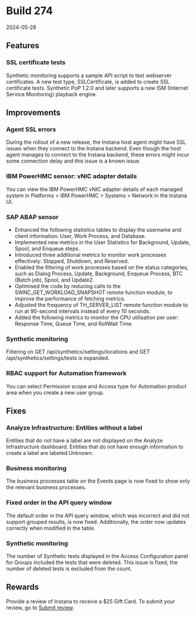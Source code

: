 # Build 274

2024-05-28

## Features

### SSL certificate tests
Synthetic monitoring supports a sample API script to test webserver certificates. A new test type, SSLCertificate, is added to create SSL certificate tests. 
Synthetic PoP 1.2.0 and later supports a new ISM (Internet Service Monitoring) playback engine.

## Improvements

### Agent SSL errors
During the rollout of a new release, the Instana host agent might have SSL issues when they connect to the Instana backend. Even though the host agent manages to connect to the Instana backend, these errors might incur some connection delay and this issue is a known issue.

### IBM PowerHMC sensor: vNIC adapter details
You can view the IBM PowerHMC vNIC adapter details of each managed system in Platforms > IBM PowerHMC > Systems > Network in the Instana UI. 

### SAP ABAP sensor
- Enhanced the following statistics tables to display the username and client information: User, Work Process, and Database.
- Implemented new metrics in the User Statistics for Background, Update, Spool, and Enqueue steps.
- Introduced three additional metrics to monitor work processes effectively: Stopped, Shutdown, and Reserved.
- Enabled the filtering of work processes based on the status categories, such as Dialog Process, Update, Background, Enqueue Process, BTC (Batch job), Spool, and Update2.
- Optimised the code by reducing calls to the SWNC_GET_WORKLOAD_SNAPSHOT remote function module, to improve the performance of fetching metrics.
- Adjusted the frequency of TH_SERVER_LIST remote function module to run at 90-second intervals instead of every 10 seconds.
- Added the following metrics to monitor the CPU utilisation per user: Response Time, Queue Time, and RollWait Time.

### Synthetic monitoring
Filtering on GET /api/synthetics/settings/locations and GET /api/synthetics/settings/tests is expanded. 

### RBAC support for Automation framework
You can select Permission scope and Access type for Automation product area when you create a new user group. 

## Fixes

### Analyze Infrastructure: Entities without a label
Entities that do not have a label are not displayed on the Analyze Infrastructure dashboard. Entities that do not have enough information to create a label are labeled Unknown.

### Business monitoring
The business processes table on the Events page is now fixed to show only the relevant business processes.

### Fixed order in the API query window
The default order in the API query window, which was incorrect and did not support grouped results, is now fixed. Additionally, the order now updates correctly when modified in the table.

### Synthetic monitoring
The number of Synthetic tests displayed in the Access Configuration panel for Groups included the tests that were deleted. This issue is fixed, the number of deleted tests is excluded from the count.

## Rewards
Provide a review of Instana to receive a $25 Gift Card. To submit your review, go to [Submit review](https://www.g2.com/contributor/instana-an-ibm-company-25-usd-2-reward-link?secure%5Bpage_id%5D=instana-an-ibm-company-25-usd-2-reward-link&secure%5Brewards%5D=true&secure%5Btoken%5D=5f61c4680c043dd462ee268a2e95504e1cec47c239f634889f1a86908d965fa1&utm_source=ibm&utm_medium=CSA&utm_campaign=email).
